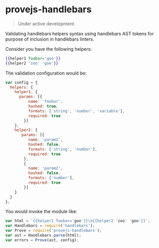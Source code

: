 # provejs-handlebars

> Under active development.

Validating handlebars helpers syntax using handlebars AST tokens for purpose of inclusion in handlebars linters.

Consider you have the following helpers:
```hbs
{{helper1 foobar='goo'}}
{{helper2 'zoo' 'goo'}}
```
The validation configuration would be:
```js
var config = {
  helpers: {
    helper1: {
      params: [{
          name: 'foobar',
          hashed: true,
          formats: ['string', 'number', 'variable'],
          required: true
        }]
    },
    helper2: {
       params: [{
          name: 'param1',
          hashed: false,
          formats: ['string', 'number'],
          required: true
        },
        {
          name: 'param2',
          hashed: false,
          formats: ['number'],
          required: true
        }]
    }
  }
};
```
You would invoke the module like:
```js
var html = '{{helper1 foobar='goo'}}\n{{helper2 'zoo' 'goo'}}';
var Handlebars = require('handlebars');
var Prove = require('provejs-handlebars');
var ast = Handlebars.parse(html);
var errors = Prove(ast, config);
```

